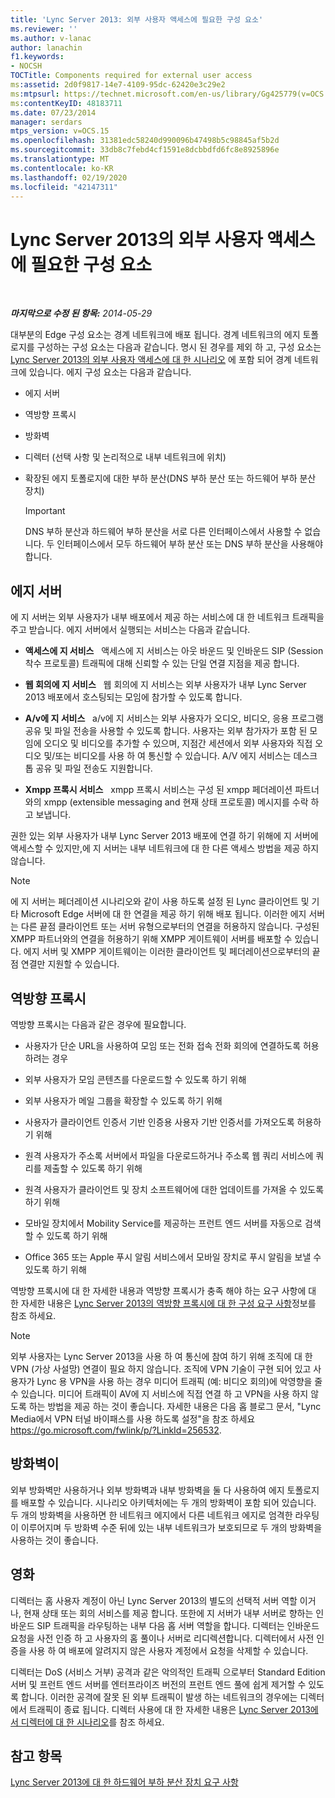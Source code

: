 ```yaml
---
title: 'Lync Server 2013: 외부 사용자 액세스에 필요한 구성 요소'
ms.reviewer: ''
ms.author: v-lanac
author: lanachin
f1.keywords:
- NOCSH
TOCTitle: Components required for external user access
ms:assetid: 2d0f9817-14e7-4109-95dc-62420e3c29e2
ms:mtpsurl: https://technet.microsoft.com/en-us/library/Gg425779(v=OCS.15)
ms:contentKeyID: 48183711
ms.date: 07/23/2014
manager: serdars
mtps_version: v=OCS.15
ms.openlocfilehash: 31381edc58240d990096b47498b5c98845af5b2d
ms.sourcegitcommit: 33db8c7febd4cf1591e8dcbbdfd6fc8e8925896e
ms.translationtype: MT
ms.contentlocale: ko-KR
ms.lasthandoff: 02/19/2020
ms.locfileid: "42147311"
---
```

<div data-xmlns="http://www.w3.org/1999/xhtml">

<div class="topic" data-xmlns="http://www.w3.org/1999/xhtml" data-msxsl="urn:schemas-microsoft-com:xslt" data-cs="http://msdn.microsoft.com/">

<div data-asp="https://msdn2.microsoft.com/asp">

# <a name="components-required-for-external-user-access-in-lync-server-2013"></a>Lync Server 2013의 외부 사용자 액세스에 필요한 구성 요소

</div>

<div id="mainSection">

<div id="mainBody">

<span> </span>

_**마지막으로 수정 된 항목:** 2014-05-29_

대부분의 Edge 구성 요소는 경계 네트워크에 배포 됩니다. 경계 네트워크의 에지 토폴로지를 구성하는 구성 요소는 다음과 같습니다. 명시 된 경우를 제외 하 고, 구성 요소는 [Lync Server 2013의 외부 사용자 액세스에 대 한 시나리오](lync-server-2013-scenarios-for-external-user-access.md) 에 포함 되어 경계 네트워크에 있습니다. 에지 구성 요소는 다음과 같습니다.

  - 에지 서버

  - 역방향 프록시

  - 방화벽

  - 디렉터 (선택 사항 및 논리적으로 내부 네트워크에 위치)

  - 확장된 에지 토폴로지에 대한 부하 분산(DNS 부하 분산 또는 하드웨어 부하 분산 장치)
    
    <div>
    

    > [!IMPORTANT]  
    > DNS 부하 분산과 하드웨어 부하 분산을 서로 다른 인터페이스에서 사용할 수 없습니다. 두 인터페이스에서 모두 하드웨어 부하 분산 또는 DNS 부하 분산을 사용해야 합니다.

    
    </div>

<div>

## <a name="edge-servers"></a>에지 서버

에 지 서버는 외부 사용자가 내부 배포에서 제공 하는 서비스에 대 한 네트워크 트래픽을 주고 받습니다. 에지 서버에서 실행되는 서비스는 다음과 같습니다.

  - **액세스에 지 서비스**   액세스에 지 서비스는 아웃 바운드 및 인바운드 SIP (Session 착수 프로토콜) 트래픽에 대해 신뢰할 수 있는 단일 연결 지점을 제공 합니다.

  - **웹 회의에 지 서비스**   웹 회의에 지 서비스는 외부 사용자가 내부 Lync Server 2013 배포에서 호스팅되는 모임에 참가할 수 있도록 합니다.

  - **A/v에 지 서비스**   a/v에 지 서비스는 외부 사용자가 오디오, 비디오, 응용 프로그램 공유 및 파일 전송을 사용할 수 있도록 합니다. 사용자는 외부 참가자가 포함 된 모임에 오디오 및 비디오를 추가할 수 있으며, 지점간 세션에서 외부 사용자와 직접 오디오 및/또는 비디오를 사용 하 여 통신할 수 있습니다. A/V 에지 서비스는 데스크톱 공유 및 파일 전송도 지원합니다.

  - **Xmpp 프록시 서비스**   xmpp 프록시 서비스는 구성 된 xmpp 페더레이션 파트너와의 xmpp (extensible messaging and 현재 상태 프로토콜) 메시지를 수락 하 고 보냅니다.

권한 있는 외부 사용자가 내부 Lync Server 2013 배포에 연결 하기 위해에 지 서버에 액세스할 수 있지만,에 지 서버는 내부 네트워크에 대 한 다른 액세스 방법을 제공 하지 않습니다.

<div>


> [!NOTE]  
> 에 지 서버는 페더레이션 시나리오와 같이 사용 하도록 설정 된 Lync 클라이언트 및 기타 Microsoft Edge 서버에 대 한 연결을 제공 하기 위해 배포 됩니다. 이러한 에지 서버는 다른 끝점 클라이언트 또는 서버 유형으로부터의 연결을 허용하지 않습니다. 구성된 XMPP 파트너와의 연결을 허용하기 위해 XMPP 게이트웨이 서버를 배포할 수 있습니다. 에지 서버 및 XMPP 게이트웨이는 이러한 클라이언트 및 페더레이션으로부터의 끝점 연결만 지원할 수 있습니다.



</div>

</div>

<div>

## <a name="reverse-proxy"></a>역방향 프록시

역방향 프록시는 다음과 같은 경우에 필요합니다.

  - 사용자가 단순 URL을 사용하여 모임 또는 전화 접속 전화 회의에 연결하도록 허용하려는 경우

  - 외부 사용자가 모임 콘텐츠를 다운로드할 수 있도록 하기 위해

  - 외부 사용자가 메일 그룹을 확장할 수 있도록 하기 위해

  - 사용자가 클라이언트 인증서 기반 인증용 사용자 기반 인증서를 가져오도록 허용하기 위해

  - 원격 사용자가 주소록 서버에서 파일을 다운로드하거나 주소록 웹 쿼리 서비스에 쿼리를 제출할 수 있도록 하기 위해

  - 원격 사용자가 클라이언트 및 장치 소프트웨어에 대한 업데이트를 가져올 수 있도록 하기 위해

  - 모바일 장치에서 Mobility Service를 제공하는 프런트 엔드 서버를 자동으로 검색할 수 있도록 하기 위해

  - Office 365 또는 Apple 푸시 알림 서비스에서 모바일 장치로 푸시 알림을 보낼 수 있도록 하기 위해

역방향 프록시에 대 한 자세한 내용과 역방향 프록시가 충족 해야 하는 요구 사항에 대 한 자세한 내용은 [Lync Server 2013의 역방향 프록시에 대 한 구성 요구 사항](lync-server-2013-configuration-requirements-for-reverse-proxy.md)정보를 참조 하세요.

<div>


> [!NOTE]  
> 외부 사용자는 Lync Server 2013을 사용 하 여 통신에 참여 하기 위해 조직에 대 한 VPN (가상 사설망) 연결이 필요 하지 않습니다. 조직에 VPN 기술이 구현 되어 있고 사용자가 Lync 용 VPN을 사용 하는 경우 미디어 트래픽 (예: 비디오 회의)에 악영향을 줄 수 있습니다. 미디어 트래픽이 AV에 지 서비스에 직접 연결 하 고 VPN을 사용 하지 않도록 하는 방법을 제공 하는 것이 좋습니다. 자세한 내용은 다음 홉 블로그 문서, "Lync Media에서 VPN 터널 바이패스를 사용 하도록 설정"을 참조 하세요 <A href="https://go.microsoft.com/fwlink/p/?linkid=256532">https://go.microsoft.com/fwlink/p/?LinkId=256532</A>.



</div>

</div>

<div>

## <a name="firewall"></a>방화벽이

외부 방화벽만 사용하거나 외부 방화벽과 내부 방화벽을 둘 다 사용하여 에지 토폴로지를 배포할 수 있습니다. 시나리오 아키텍처에는 두 개의 방화벽이 포함 되어 있습니다. 두 개의 방화벽을 사용하면 한 네트워크 에지에서 다른 네트워크 에지로 엄격한 라우팅이 이루어지며 두 방화벽 수준 뒤에 있는 내부 네트워크가 보호되므로 두 개의 방화벽을 사용하는 것이 좋습니다.

</div>

<div>

## <a name="director"></a>영화

디렉터는 홈 사용자 계정이 아닌 Lync Server 2013의 별도의 선택적 서버 역할 이거나, 현재 상태 또는 회의 서비스를 제공 합니다. 또한에 지 서버가 내부 서버로 향하는 인바운드 SIP 트래픽을 라우팅하는 내부 다음 홉 서버 역할을 합니다. 디렉터는 인바운드 요청을 사전 인증 하 고 사용자의 홈 풀이나 서버로 리디렉션합니다. 디렉터에서 사전 인증을 사용 하 여 배포에 알려지지 않은 사용자 계정에서 요청을 삭제할 수 있습니다.

디렉터는 DoS (서비스 거부) 공격과 같은 악의적인 트래픽 으로부터 Standard Edition 서버 및 프런트 엔드 서버를 엔터프라이즈 버전의 프런트 엔드 풀에 쉽게 제거할 수 있도록 합니다. 이러한 공격에 잘못 된 외부 트래픽이 발생 하는 네트워크의 경우에는 디렉터에서 트래픽이 종료 됩니다. 디렉터 사용에 대 한 자세한 내용은 [Lync Server 2013에서 디렉터에 대 한 시나리오](lync-server-2013-scenarios-for-the-director.md)를 참조 하세요.

</div>

<div>

## <a name="see-also"></a>참고 항목


[Lync Server 2013에 대 한 하드웨어 부하 분산 장치 요구 사항](lync-server-2013-hardware-load-balancer-requirements.md)  
  

</div>

</div>

<span> </span>

</div>

</div>

</div>

